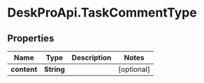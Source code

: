 # DeskProApi.TaskCommentType

## Properties
Name | Type | Description | Notes
------------ | ------------- | ------------- | -------------
**content** | **String** |  | [optional] 


